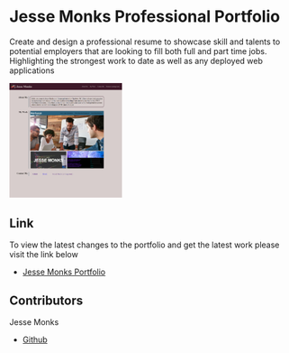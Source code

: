 # Jesse Monks Professional Portfolio

Create and design a professional resume to showcase skill and talents to potential employers that are looking to fill both full and part time jobs. Highlighting the strongest work to date as well as any deployed web applications

<img src="assets\images\Document.png" alt="image" width="200"/>

## Link

To view the latest changes to the portfolio and get the latest work please visit the link below 

- [Jesse Monks Portfolio](https://heatedtowel.github.io/jm-portfolio/)


## Contributors

Jesse Monks
- [Github](https://github.com/heatedtowel/jm-portfolio)